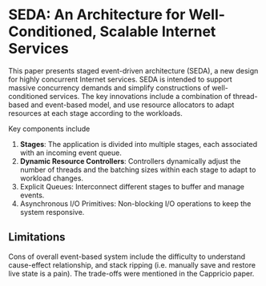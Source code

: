 # SEDA: An Architecture for Well-Conditioned, Scalable Internet Services
This paper presents staged event-driven architecture (SEDA), a new design for highly concurrent Internet services. SEDA is intended to support massive concurrency demands and simplify constructions of well-conditioned services. The key innovations include a combination of thread-based and event-based model, and use resource allocators to adapt resources at each stage according to the workloads. 

Key components include 
1. **Stages**: The application is divided into multiple stages, each associated with an incoming event queue.
2. **Dynamic Resource Controllers**: Controllers dynamically adjust the number of threads and the batching sizes within each stage to adapt to workload changes.
3. Explicit Queues: Interconnect different stages to buffer and manage events.
4. Asynchronous I/O Primitives: Non-blocking I/O operations to keep the system responsive.

## Limitations 
Cons of overall event-based system include the difficulty to understand cause-effect relationship, and stack ripping (i.e. manually save and restore live state is a pain). The trade-offs were mentioned in the Cappricio paper. 
